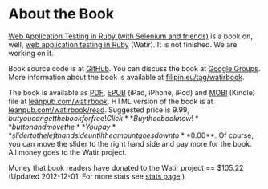 # About the Book

[Web Application Testing in Ruby (with Selenium and friends)](https://leanpub.com/watirbook) is a book on, well, [web application testing in Ruby](http://watir.com/) (Watir). It is not finished. We are working on it.

Book source code is at [GitHub](https://github.com/watir/watirbook). You can discuss the book at
[Google Groups](http://groups.google.com/group/watirbook/). More information about the book is available at [filipin.eu/tag/watirbook](http://filipin.eu/tag/watirbook/).

The book is available as [PDF](http://en.wikipedia.org/wiki/Portable_Document_Format), [EPUB](http://en.wikipedia.org/wiki/EPUB) (iPad, iPhone, iPod) and [MOBI](http://en.wikipedia.org/wiki/Mobipocket) (Kindle) file at [leanpub.com/watirbook](https://leanpub.com/watirbook). HTML version of the book is at [leanpub.com/watirbook/read](https://leanpub.com/watirbook/read). Suggested price is $9.99, but you can get the book for free! Click **Buy the ebook now!** button and move the **You pay** slider to the left hand side until the amount goes down to **$0.00**. Of course, you can move the slider to the right hand side and pay more for the book. All money goes to the Watir project.

Money that book readers have donated to the Watir project == $105.22 (Updated 2012-12-01. For more stats see [stats page](https://github.com/watir/watirbook/blob/master/stats.md).)
